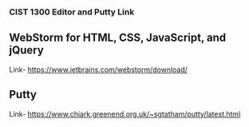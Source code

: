 ### CIST 1300 Editor and Putty Link
## WebStorm for HTML, CSS, JavaScript, and jQuery
Link- https://www.jetbrains.com/webstorm/download/
## Putty
Link- https://www.chiark.greenend.org.uk/~sgtatham/putty/latest.html
